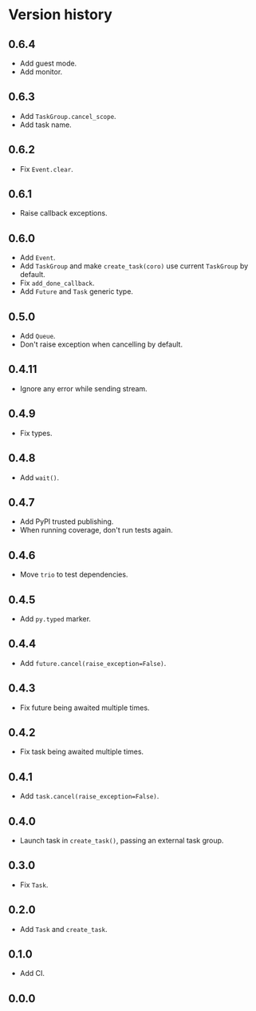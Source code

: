 # Version history

## 0.6.4

- Add guest mode.
- Add monitor.

## 0.6.3

- Add `TaskGroup.cancel_scope`.
- Add task name.

## 0.6.2

- Fix `Event.clear`.

## 0.6.1

- Raise callback exceptions.

## 0.6.0

- Add `Event`.
- Add `TaskGroup` and make `create_task(coro)` use current `TaskGroup` by default.
- Fix `add_done_callback`.
- Add `Future` and `Task` generic type.

## 0.5.0

- Add `Queue`.
- Don't raise exception when cancelling by default.

## 0.4.11

- Ignore any error while sending stream.

## 0.4.9

- Fix types.

## 0.4.8

- Add `wait()`.

## 0.4.7

- Add PyPI trusted publishing.
- When running coverage, don't run tests again.

## 0.4.6

- Move `trio` to test dependencies.

## 0.4.5

- Add `py.typed` marker.

## 0.4.4

- Add `future.cancel(raise_exception=False)`.

## 0.4.3

- Fix future being awaited multiple times.

## 0.4.2

- Fix task being awaited multiple times.

## 0.4.1

- Add `task.cancel(raise_exception=False)`.

## 0.4.0

- Launch task in `create_task()`, passing an external task group.

## 0.3.0

- Fix `Task`.

## 0.2.0

- Add `Task` and `create_task`.

## 0.1.0

- Add CI.

## 0.0.0
